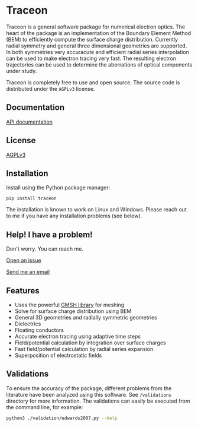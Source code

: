 # Traceon

Traceon is a general software package for numerical electron optics. The heart of the package is an implementation of the Boundary Element Method (BEM) to efficiently compute the surface charge distribution. Currently radial symmetry and general three dimensional geometries are supported. In both symmetries very accuracute and efficient radial series interpolation can be used to make electron tracing very fast. The resulting electron trajectories can be used to determine the aberrations of optical components under study.

Traceon is completely free to use and open source. The source code is distributed under the `AGPLv3` license.

## Documentation

[API documentation](https://leon.science/traceon/index.html)

## License

[AGPLv3](https://www.gnu.org/licenses/agpl-3.0.en.html)

## Installation

Install using the Python package manager:
```
pip install traceon
```

The installation is known to work on Linux and Windows. Please reach out to me if you have any installation problems (see below).

## Help! I have a problem!

Don't worry. You can reach me.

[Open an issue](https://github.com/leon-vv/Traceon/issues)

[Send me an email](mailto:leonvanvelzen@protonmail.com)

## Features

- Uses the powerful [GMSH library](https://gmsh.info/) for meshing
- Solve for surface charge distribution using BEM
- General 3D geometries and radially symmetric geometries
- Dielectrics
- Floating conductors
- Accurate electron tracing using adaptive time steps
- Field/potential calculation by integration over surface charges
- Fast field/potential calculation by radial series expansion
- Superposition of electrostatic fields

## Validations

To ensure the accuracy of the package, different problems from the literature have been analyzed using this software. See `/validations` directory for more information. The validations can easily be executed from the command line, for example:
```bash
python3 ./validation/edwards2007.py --help
```


